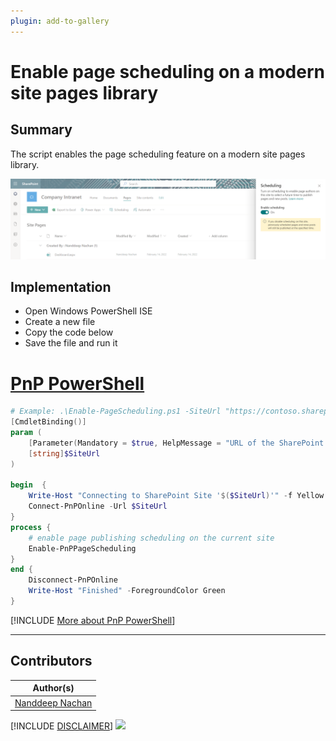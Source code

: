 ```yaml
---
plugin: add-to-gallery
---
```


# Enable page scheduling on a modern site pages library

## Summary

The script enables the page scheduling feature on a modern site pages library.

![Example Screenshot](assets/preview.png)

## Implementation

- Open Windows PowerShell ISE
- Create a new file
- Copy the code below
- Save the file and run it

# [PnP PowerShell](#tab/pnpps)

```powershell
# Example: .\Enable-PageScheduling.ps1 -SiteUrl "https://contoso.sharepoint.com"
[CmdletBinding()]
param (
    [Parameter(Mandatory = $true, HelpMessage = "URL of the SharePoint site, e.g.https://contoso.sharepoint.com")]
    [string]$SiteUrl
)

begin  {
    Write-Host "Connecting to SharePoint Site '$($SiteUrl)'" -f Yellow
    Connect-PnPOnline -Url $SiteUrl
}
process {
    # enable page publishing scheduling on the current site
    Enable-PnPPageScheduling
}
end {
    Disconnect-PnPOnline
    Write-Host "Finished" -ForegroundColor Green
}
```
[!INCLUDE [More about PnP PowerShell](../../docfx/includes/MORE-PNPPS.md)]

***

## Contributors

| Author(s) |
|-----------|
| [Nanddeep Nachan](https://github.com/nanddeepn) |

[!INCLUDE [DISCLAIMER](../../docfx/includes/DISCLAIMER.md)]
<img src="https://pnptelemetry.azurewebsites.net/script-samples/scripts/spo-enable-page-scheduling" aria-hidden="true" />
